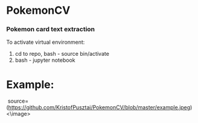 # PokemonCV
### Pokemon card text extraction
To activate virtual environment:

1. cd to repo, bash - source bin/activate
2. bash - jupyter notebook

# Example:
<image> source=(https://github.com/KristofPusztai/PokemonCV/blob/master/example.jpeg)<\image>
